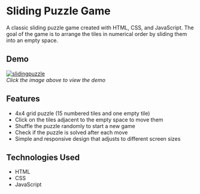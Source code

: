 # Sliding Puzzle Game

A classic sliding puzzle game created with HTML, CSS, and JavaScript.  The goal of the game is to arrange the tiles in numerical order by sliding them into an empty space.

## Demo
[![slidingpuzzle](https://github.com/user-attachments/assets/f93c4372-741d-45dd-a8e4-58927785fb44)](https://js-sliding-game.netlify.app/)
<br />
*Click the image above to view the demo*

## Features
- 4x4 grid puzzle (15 numbered tiles and one empty tile)
- Click on the tiles adjacent to the empty space to move them
- Shuffle the puzzle randomly to start a new game
- Check if the puzzle is solved after each move
- Simple and responsive design that adjusts to different screen sizes

## Technologies Used
- HTML
- CSS
- JavaScript
